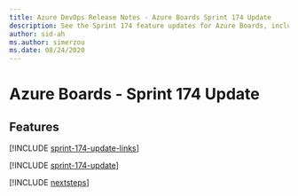 ```yaml
---
title: Azure DevOps Release Notes - Azure Boards Sprint 174 Update
description: See the Sprint 174 feature updates for Azure Boards, including next steps.
author: sid-ah
ms.author: simerzou
ms.date: 08/24/2020
---
```


# Azure Boards - Sprint 174 Update

## Features

[!INCLUDE [sprint-174-update-links](../includes/boards/sprint-174-update-links.md)]

[!INCLUDE [sprint-174-update](../includes/boards/sprint-174-update.md)]

[!INCLUDE [nextsteps](../includes/nextsteps.md)]